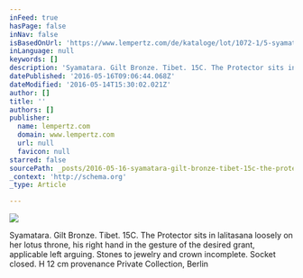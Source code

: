 ```yaml
---
inFeed: true
hasPage: false
inNav: false
isBasedOnUrl: 'https://www.lempertz.com/de/kataloge/lot/1072-1/5-syamatara-feuervergoldete-bronze-tibet-15-jh.html'
inLanguage: null
keywords: []
description: 'Syamatara. Gilt Bronze. Tibet. 15C. The Protector sits in lalitasana loosely on her lotus throne, his right hand in the gesture of the desired grant, applicable left arguing. Stones to jewelry and crown incomplete. Socket closed. H 12 cm provenance Private Collection, Berlin'
datePublished: '2016-05-16T09:06:44.068Z'
dateModified: '2016-05-14T15:30:02.021Z'
author: []
title: ''
authors: []
publisher:
  name: lempertz.com
  domain: www.lempertz.com
  url: null
  favicon: null
starred: false
sourcePath: _posts/2016-05-16-syamatara-gilt-bronze-tibet-15c-the-protector-sits-in-la.md
_context: 'http://schema.org'
_type: Article

---
```

![](https://the-grid-user-content.s3-us-west-2.amazonaws.com/d1fcaffd-84b5-4562-a6ba-cb0fca118d6d.jpg)

Syamatara. Gilt Bronze. Tibet. 15C. The Protector sits in lalitasana loosely on her lotus throne, his right hand in the gesture of the desired grant, applicable left arguing. Stones to jewelry and crown incomplete. Socket closed. H 12 cm provenance Private Collection, Berlin